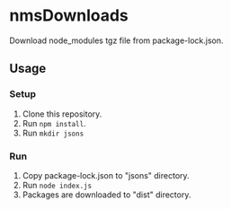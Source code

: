 # nmsDownloads

Download node_modules tgz file from package-lock.json.

## Usage

### Setup

1. Clone this repository.
2. Run `npm install`.
3. Run `mkdir jsons`

### Run

1. Copy package-lock.json to "jsons" directory.
2. Run `node index.js`
3. Packages are downloaded to "dist" directory.
